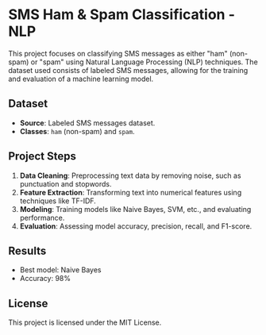 # SMS Ham & Spam Classification - NLP

This project focuses on classifying SMS messages as either "ham" (non-spam) or "spam" using Natural Language Processing (NLP) techniques. The dataset used consists of labeled SMS messages, allowing for the training and evaluation of a machine learning model.

## Dataset
- **Source**: Labeled SMS messages dataset.
- **Classes**: `ham` (non-spam) and `spam`.

## Project Steps
1. **Data Cleaning**: Preprocessing text data by removing noise, such as punctuation and stopwords.
2. **Feature Extraction**: Transforming text into numerical features using techniques like TF-IDF.
3. **Modeling**: Training models like Naive Bayes, SVM, etc., and evaluating performance.
4. **Evaluation**: Assessing model accuracy, precision, recall, and F1-score.

## Results
- Best model: Naive Bayes
- Accuracy: 98%

## License
This project is licensed under the MIT License.
